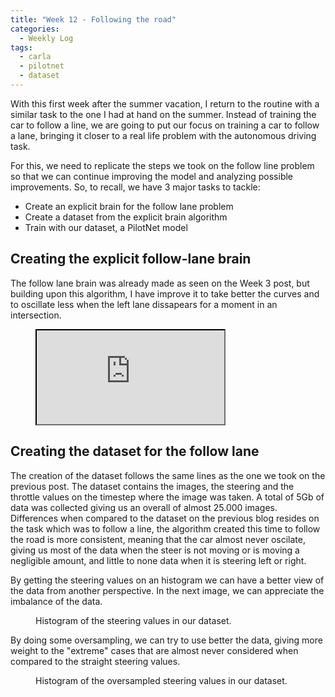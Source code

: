 ```yaml
---
title: "Week 12 - Following the road"
categories:
  - Weekly Log
tags:
  - carla
  - pilotnet
  - dataset
---
```


With this first week after the summer vacation, I return to the routine with a similar task to the one I had at hand on the summer. Instead of training the car to follow a line, we are going to put our focus on training a car to follow a lane, bringing it closer to a real life problem with the autonomous driving task.

For this, we need to replicate the steps we took on the follow line problem so that we can continue improving the model and analyzing possible improvements. So, to recall, we have 3 major tasks to tackle:

- Create an explicit brain for the follow lane problem
- Create a dataset from the explicit brain algorithm
- Train with our dataset, a PilotNet model

## Creating the explicit follow-lane brain

The follow lane brain was already made as seen on the Week 3 post, but building upon this algorithm, I have improve it to take better the curves and to oscillate less when the left lane dissapears for a moment in an intersection.

<figure class="align-center">
    <a href=""><iframe src="https://www.youtube.com/embed/P9wC4w6Jy8E"></iframe></a>
</figure>

## Creating the dataset for the follow lane

The creation of the dataset follows the same lines as the one we took on the previous post. The dataset contains the images, the steering and the throttle values on the timestep where the image was taken. A total of 5Gb of data was collected giving us an overall of almost 25.000 images. Differences when compared to the dataset on the previous blog resides on the task which was to follow a line, the algorithm created this time to follow the road is more consistent, meaning that the car almost never oscilate, giving us most of the data when the steer is not moving or is moving a negligible amount, and little to none data when it is steering left or right.

By getting the steering values on an histogram we can have a better view of the data from another perspective. In the next image, we can appreciate the imbalance of the data.

<figure style="width:80%" class="align-center">
  <img src="{{ site.url }}{{ site.baseurl }}/assets/images/histogram_20.png" alt="">
  <figcaption>Histogram of the steering values in our dataset.</figcaption>
</figure>

By doing some oversampling, we can try to use better the data, giving more weight to the "extreme" cases that are almost never considered when compared to the straight steering values.

<figure style="width:80%" class="align-center">
  <img src="{{ site.url }}{{ site.baseurl }}/assets/images/histogram_20_extreme.png" alt="">
  <figcaption>Histogram of the oversampled steering values in our dataset.</figcaption>
</figure>